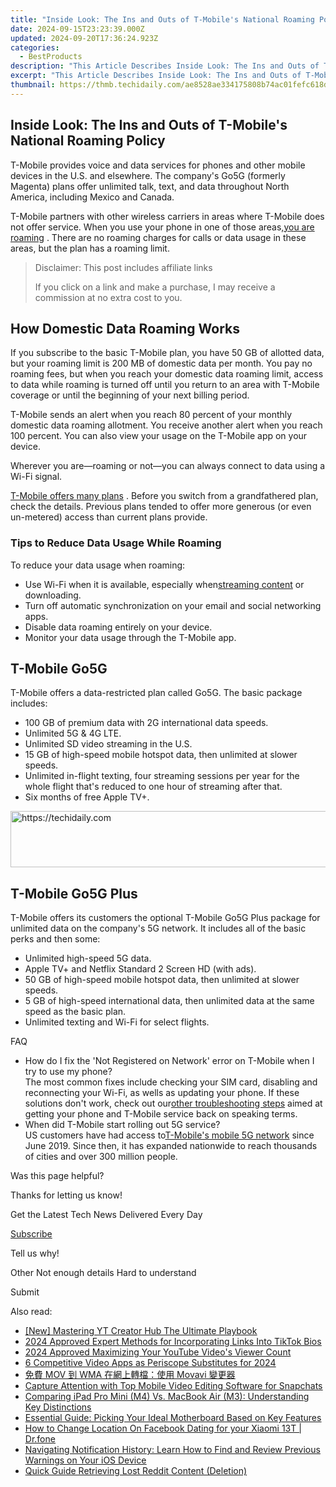 ```yaml
---
title: "Inside Look: The Ins and Outs of T-Mobile's National Roaming Policy"
date: 2024-09-15T23:23:39.000Z
updated: 2024-09-20T17:36:24.923Z
categories:
  - BestProducts
description: "This Article Describes Inside Look: The Ins and Outs of T-Mobile's National Roaming Policy"
excerpt: "This Article Describes Inside Look: The Ins and Outs of T-Mobile's National Roaming Policy"
thumbnail: https://thmb.techidaily.com/ae8528ae334175808b74ac01fefc618d6dd771a5548956162285f37bc39ffc3e.jpeg
---
```


## Inside Look: The Ins and Outs of T-Mobile's National Roaming Policy
 T-Mobile provides voice and data services for phones and other mobile devices in the U.S. and elsewhere. The company's Go5G (formerly Magenta) plans offer unlimited talk, text, and data throughout North America, including Mexico and Canada.

 T-Mobile partners with other wireless carriers in areas where T-Mobile does not offer service. When you use your phone in one of those areas,[you are roaming](https://www.lifewire.com/what-is-roaming-2377414) . There are no roaming charges for calls or data usage in these areas, but the plan has a roaming limit.

>  Disclaimer: This post includes affiliate links
>
>  If you click on a link and make a purchase, I may receive a commission at no extra cost to you.
>

## How Domestic Data Roaming Works

 If you subscribe to the basic T-Mobile plan, you have 50 GB of allotted data, but your roaming limit is 200 MB of domestic data per month. You pay no roaming fees, but when you reach your domestic data roaming limit, access to data while roaming is turned off until you return to an area with T-Mobile coverage or until the beginning of your next billing period.

 T-Mobile sends an alert when you reach 80 percent of your monthly domestic data roaming allotment. You receive another alert when you reach 100 percent. You can also view your usage on the T-Mobile app on your device.

 Wherever you are—roaming or not—you can always connect to data using a Wi-Fi signal.

[T-Mobile offers many plans](https://www.t-mobile.com/cell-phone-plans) . Before you switch from a grandfathered plan, check the details. Previous plans tended to offer more generous (or even un-metered) access than current plans provide.

### Tips to Reduce Data Usage While Roaming

 To reduce your data usage when roaming:

* Use Wi-Fi when it is available, especially when[streaming content](https://www.lifewire.com/internet-streaming-how-it-works-1999513) or downloading.
* Turn off automatic synchronization on your email and social networking apps.
* Disable data roaming entirely on your device.
* Monitor your data usage through the T-Mobile app.

## T-Mobile Go5G

 T-Mobile offers a data-restricted plan called Go5G. The basic package includes:

* 100 GB of premium data with 2G international data speeds.
* Unlimited 5G & 4G LTE.
* Unlimited SD video streaming in the U.S.
* 15 GB of high-speed mobile hotspot data, then unlimited at slower speeds.
* Unlimited in-flight texting, four streaming sessions per year for the whole flight that's reduced to one hour of streaming after that.
* Six months of free Apple TV+.

<!-- affiliate ads begin -->
<a href="https://appsumo.8odi.net/c/5597632/2068408/7443" target="_top" id="2068408">
  <img src="//a.impactradius-go.com/display-ad/7443-2068408" border="0" alt="https://techidaily.com" width="728" height="90"/>
</a>
<img height="0" width="0" src="https://appsumo.8odi.net/i/5597632/2068408/7443" style="position:absolute;visibility:hidden;" border="0" />
<!-- affiliate ads end -->

## T-Mobile Go5G Plus

 T-Mobile offers its customers the optional T-Mobile Go5G Plus package for unlimited data on the company's 5G network. It includes all of the basic perks and then some:

* Unlimited high-speed 5G data.
* Apple TV+ and Netflix Standard 2 Screen HD (with ads).
* 50 GB of high-speed mobile hotspot data, then unlimited at slower speeds.
* 5 GB of high-speed international data, then unlimited data at the same speed as the basic plan.
* Unlimited texting and Wi-Fi for select flights.

 FAQ

* How do I fix the 'Not Registered on Network' error on T-Mobile when I try to use my phone?  
 The most common fixes include checking your SIM card, disabling and reconnecting your Wi-Fi, as wells as updating your phone. If these solutions don't work, check out our[other troubleshooting steps](https://www.lifewire.com/fix-not-registered-on-network-for-t-mobile-5207195) aimed at getting your phone and T-Mobile service back on speaking terms.
* When did T-Mobile start rolling out 5G service?  
 US customers have had access to[T-Mobile's mobile 5G network](https://www.lifewire.com/t-mobile-5g-4178962) since June 2019\. Since then, it has expanded nationwide to reach thousands of cities and over 300 million people.

Was this page helpful?

Thanks for letting us know!

 Get the Latest Tech News Delivered Every Day

[Subscribe](https://www.lifewire.com/#)

Tell us why!

 Other  Not enough details  Hard to understand

 Submit

<ins class="adsbygoogle"
     style="display:block"
     data-ad-format="autorelaxed"
     data-ad-client="ca-pub-7571918770474297"
     data-ad-slot="1223367746"></ins>

<ins class="adsbygoogle"
     style="display:block"
     data-ad-client="ca-pub-7571918770474297"
     data-ad-slot="8358498916"
     data-ad-format="auto"
     data-full-width-responsive="true"></ins>

<span class="atpl-alsoreadstyle">Also read:</span>
<div><ul>
<li><a href="https://youtube-lab.techidaily.com/astering-yt-creator-hub-the-ultimate-playbook/"><u>[New] Mastering YT Creator Hub The Ultimate Playbook</u></a></li>
<li><a href="https://some-techniques.techidaily.com/2024-approved-expert-methods-for-incorporating-links-into-tiktok-bios/"><u>2024 Approved Expert Methods for Incorporating Links Into TikTok Bios</u></a></li>
<li><a href="https://fox-cloud.techidaily.com/2024-approved-maximizing-your-youtube-videos-viewer-count/"><u>2024 Approved Maximizing Your YouTube Video's Viewer Count</u></a></li>
<li><a href="https://extra-information.techidaily.com/6-competitive-video-apps-as-periscope-substitutes-for-2024/"><u>6 Competitive Video Apps as Periscope Substitutes for 2024</u></a></li>
<li><a href="https://technical-tips.techidaily.com/mov-wma-movavi/"><u>免費 MOV 到 WMA 在網上轉檔：使用 Movavi 變更器</u></a></li>
<li><a href="https://tiktok-videos.techidaily.com/capture-attention-with-top-mobile-video-editing-software-for-snapchats/"><u>Capture Attention with Top Mobile Video Editing Software for Snapchats</u></a></li>
<li><a href="https://techno-recovery.techidaily.com/comparing-ipad-pro-mini-m4-vs-macbook-air-m3-understanding-key-distinctions/"><u>Comparing iPad Pro Mini (M4) Vs. MacBook Air (M3): Understanding Key Distinctions</u></a></li>
<li><a href="https://techno-recovery.techidaily.com/essential-guide-picking-your-ideal-motherboard-based-on-key-features/"><u>Essential Guide: Picking Your Ideal Motherboard Based on Key Features</u></a></li>
<li><a href="https://location-social.techidaily.com/how-to-change-location-on-facebook-dating-for-your-xiaomi-13t-drfone-by-drfone-virtual-android/"><u>How to Change Location On Facebook Dating for your Xiaomi 13T | Dr.fone</u></a></li>
<li><a href="https://techno-recovery.techidaily.com/navigating-notification-history-learn-how-to-find-and-review-previous-warnings-on-your-ios-device/"><u>Navigating Notification History: Learn How to Find and Review Previous Warnings on Your iOS Device</u></a></li>
<li><a href="https://extra-information.techidaily.com/quick-guide-retrieving-lost-reddit-content-deletion/"><u>Quick Guide Retrieving Lost Reddit Content (Deletion)</u></a></li>
</ul></div>

